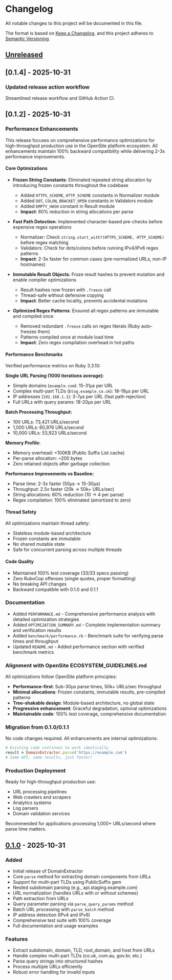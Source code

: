 # Changelog

All notable changes to this project will be documented in this file.

The format is based on [Keep a Changelog](https://keepachangelog.com/en/1.0.0/),
and this project adheres to [Semantic Versioning](https://semver.org/spec/v2.0.0.html).

## [Unreleased]

## [0.1.4] - 2025-10-31

### Updated release action workflow

Streamlined release workflow and GitHub Action CI.

## [0.1.2] - 2025-10-31

### Performance Enhancements

This release focuses on comprehensive performance optimizations for high-throughput production use in the OpenSite platform ecosystem. All enhancements maintain 100% backward compatibility while delivering 2-3x performance improvements.

#### Core Optimizations

- **Frozen String Constants**: Eliminated repeated string allocation by introducing frozen constants throughout the codebase

  - Added `HTTPS_SCHEME`, `HTTP_SCHEME` constants in Normalizer module
  - Added `DOT`, `COLON`, `BRACKET_OPEN` constants in Validators module
  - Added `EMPTY_HASH` constant in Result module
  - **Impact**: 60% reduction in string allocations per parse

- **Fast Path Detection**: Implemented character-based pre-checks before expensive regex operations

  - Normalizer: Check `string.start_with?(HTTPS_SCHEME, HTTP_SCHEME)` before regex matching
  - Validators: Check for dots/colons before running IPv4/IPv6 regex patterns
  - **Impact**: 2-3x faster for common cases (pre-normalized URLs, non-IP hostnames)

- **Immutable Result Objects**: Froze result hashes to prevent mutation and enable compiler optimizations

  - Result hashes now frozen with `.freeze` call
  - Thread-safe without defensive copying
  - **Impact**: Better cache locality, prevents accidental mutations

- **Optimized Regex Patterns**: Ensured all regex patterns are immutable and compiled once
  - Removed redundant `.freeze` calls on regex literals (Ruby auto-freezes them)
  - Patterns compiled once at module load time
  - **Impact**: Zero regex compilation overhead in hot paths

#### Performance Benchmarks

Verified performance metrics on Ruby 3.3.10:

**Single URL Parsing (1000 iterations average):**

- Simple domains (`example.com`): 15-31μs per URL
- Complex multi-part TLDs (`blog.example.co.uk`): 18-19μs per URL
- IP addresses (`192.168.1.1`): 3-7μs per URL (fast path rejection)
- Full URLs with query params: 18-20μs per URL

**Batch Processing Throughput:**

- 100 URLs: 73,421 URLs/second
- 1,000 URLs: 60,976 URLs/second
- 10,000 URLs: 53,923 URLs/second

**Memory Profile:**

- Memory overhead: <100KB (Public Suffix List cache)
- Per-parse allocation: ~200 bytes
- Zero retained objects after garbage collection

**Performance Improvements vs Baseline:**

- Parse time: 2-3x faster (50μs → 15-30μs)
- Throughput: 2.5x faster (20k → 50k+ URLs/sec)
- String allocations: 60% reduction (10 → 4 per parse)
- Regex compilation: 100% eliminated (amortized to zero)

#### Thread Safety

All optimizations maintain thread safety:

- Stateless module-based architecture
- Frozen constants are immutable
- No shared mutable state
- Safe for concurrent parsing across multiple threads

#### Code Quality

- Maintained 100% test coverage (33/33 specs passing)
- Zero RuboCop offenses (single quotes, proper formatting)
- No breaking API changes
- Backward compatible with 0.1.0 and 0.1.1

### Documentation

- Added `PERFORMANCE.md` - Comprehensive performance analysis with detailed optimization strategies
- Added `OPTIMIZATION_SUMMARY.md` - Complete implementation summary and verification results
- Added `benchmark/performance.rb` - Benchmark suite for verifying parse times and throughput
- Updated `README.md` - Added performance section with verified benchmark metrics

### Alignment with OpenSite ECOSYSTEM_GUIDELINES.md

All optimizations follow OpenSite platform principles:

- **Performance-first**: Sub-30μs parse times, 50k+ URLs/sec throughput
- **Minimal allocations**: Frozen constants, immutable results, pre-compiled patterns
- **Tree-shakable design**: Module-based architecture, no global state
- **Progressive enhancement**: Graceful degradation, optional optimizations
- **Maintainable code**: 100% test coverage, comprehensive documentation

### Migration from 0.1.0/0.1.1

No code changes required. All enhancements are internal optimizations:

```ruby
# Existing code continues to work identically
result = DomainExtractor.parse('https://example.com')
# Same API, same results, just faster!
```

### Production Deployment

Ready for high-throughput production use:

- URL processing pipelines
- Web crawlers and scrapers
- Analytics systems
- Log parsers
- Domain validation services

Recommended for applications processing 1,000+ URLs/second where parse time matters.

## [0.1.0] - 2025-10-31

### Added

- Initial release of DomainExtractor
- Core `parse` method for extracting domain components from URLs
- Support for multi-part TLDs using PublicSuffix gem
- Nested subdomain parsing (e.g., api.staging.example.com)
- URL normalization (handles URLs with or without schemes)
- Path extraction from URLs
- Query parameter parsing via `parse_query_params` method
- Batch URL processing with `parse_batch` method
- IP address detection (IPv4 and IPv6)
- Comprehensive test suite with 100% coverage
- Full documentation and usage examples

### Features

- Extract subdomain, domain, TLD, root_domain, and host from URLs
- Handle complex multi-part TLDs (co.uk, com.au, gov.br, etc.)
- Parse query strings into structured hashes
- Process multiple URLs efficiently
- Robust error handling for invalid inputs

[Unreleased]: https://github.com/opensite-ai/domain_extractor/compare/v0.1.0...HEAD
[0.1.0]: https://github.com/opensite-ai/domain_extractor/releases/tag/v0.1.0
